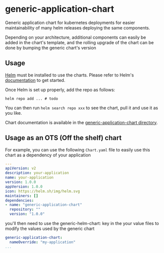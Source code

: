 # generic-application-chart

Generic application chart for kubernetes deployments for easier maintainability of many helm releases deploying the same components.

Depending on your architecture, additional components can easily be added in the chart's template, and the rolling upgrade of the chart can be done by bumping the generic chart's version

## Usage

[Helm](https://helm.sh) must be installed to use the charts.
Please refer to Helm's [documentation](https://helm.sh/docs/) to get started.

Once Helm is set up properly, add the repo as follows:

```console
helm repo add ... # todo
```

You can then run `helm search repo xxx` to see the chart, pull it and use it as you like.

Chart documentation is available in the [generic-application-chart directory](./generic-application-chart/README.md).

## Usage as an OTS (Off the shelf) chart

For example, you can use the following `Chart.yaml` file to easily use this chart as a dependency of your application

```yaml
---
apiVersion: v2
description: your-application
name: your-application
version: 1.0.0
appVersion: 1.0.0
icon: https://helm.sh/img/helm.svg
maintainers: []
dependencies:
- name: "generic-application-chart"
  repository: ""
  version: "1.0.0"
```

you'll then need to use the generic-helm-chart: key in the your value files to modify the values used by the generic chart

```yaml
generic-application-chart:
  nameOverride: "my-application"
...
```
